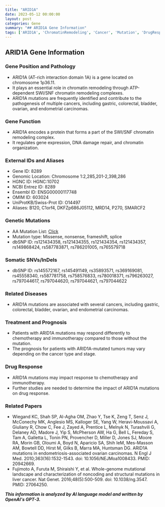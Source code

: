 ```yaml
---
title: "ARID1A"
date: 2023-05-12 00:00:00
layout: post
categories: Gene
summary: "## ARID1A Gene Information"
tags: ['ARID1A', 'ChromatinRemodeling', 'Cancer', 'Mutation', 'DrugResponse', 'Prognosis', 'GeneticInformation', 'SWISNFComplex']
---
```


## ARID1A Gene Information

### Gene Position and Pathology
- ARID1A (AT-rich interaction domain 1A) is a gene located on chromosome 1p36.11.
- It plays an essential role in chromatin remodeling through ATP-dependent SWI/SNF chromatin remodeling complexes.
- ARID1A mutations are frequently identified and contribute to the pathogenesis of multiple cancers, including gastric, colorectal, bladder, ovarian, and endometrial carcinomas.

### Gene Function
- ARID1A encodes a protein that forms a part of the SWI/SNF chromatin remodeling complex.
- It regulates gene expression, DNA damage repair, and chromatin organization.

### External IDs and Aliases
- Gene ID: 8289
- Genomic Location: Chromosome 1:2,285,201-2,398,286
- HGNC ID: HGNC:10702
- NCBI Entrez ID: 8289
- Ensembl ID: ENSG00000117748
- OMIM ID: 603024
- UniProtKB/Swiss-Prot ID: O14497
- Aliases: B120, C1orf4, DKFZp686J05112, MRD14, P270, SMARCF2

### Genetic Mutations
- AA Mutation List: [Click](http://www.ensembl.org/Homo_sapiens/Gene/Variation_Gene/Table?db=core;g=ENSG00000117748;r=1:2282152-2398286)
- Mutation type: Missense, nonsense, frameshift, splice
- dbSNP ID: rs121434358, rs121434355, rs121434354, rs121434357, rs149868424, rs587783871, rs786201005, rs765579718

### Somatic SNVs/InDels
- dbSNP ID: rs145572167, rs145491149, rs35893571, rs369169081, rs45558340, rs587781758, rs758576833, rs780018371, rs796263027, rs797044617, rs797044620, rs797044621, rs797044622

### Related Diseases
- ARID1A mutations are associated with several cancers, including gastric, colorectal, bladder, ovarian, and endometrial carcinomas.

### Treatment and Prognosis
- Patients with ARID1A mutations may respond differently to chemotherapy and immunotherapy compared to those without the mutation.
- The prognosis for patients with ARID1A-mutated tumors may vary depending on the cancer type and stage.

### Drug Response
- ARID1A mutations may impact response to chemotherapy and immunotherapy.
- Further studies are needed to determine the impact of ARID1A mutations on drug response.

### Related Papers
- Wiegand KC, Shah SP, Al-Agha OM, Zhao Y, Tse K, Zeng T, Senz J, McConechy MK, Anglesio MS, Kalloger SE, Yang W, Heravi-Moussavi A, Giuliany R, Chow C, Fee J, Zayed A, Prentice L, Melnyk N, Turashvili G, Delaney AD, Madore J, Yip S, McPherson AW, Ha G, Bell L, Fereday S, Tam A, Galletta L, Tonin PN, Provencher D, Miller D, Jones SJ, Moore RA, Morin GB, Oloumi A, Boyd N, Aparicio SA, Shih IeM, Mes-Masson AM, Bowtell DD, Hirst M, Gilks B, Marra MA, Huntsman DG. ARID1A mutations in endometriosis-associated ovarian carcinomas. N Engl J Med. 2010;363(16):1532-1543. doi: 10.1056/NEJMoa1008433. PMID: 20942669.
- Fujimoto A, Furuta M, Shiraishi Y, et al. Whole-genome mutational landscape and characterization of noncoding and structural mutations in liver cancer. Nat Genet. 2016;48(5):500-509. doi: 10.1038/ng.3547. PMID: 27064250.

**_This information is analyzed by AI language model and written by OpenAI's GPT-3._**